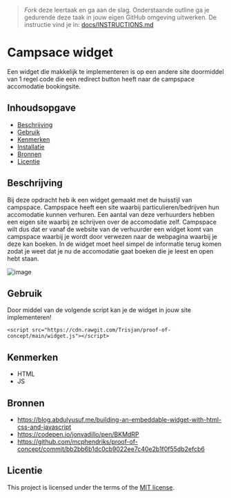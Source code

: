 > _Fork_ deze leertaak en ga aan de slag. Onderstaande outline ga je gedurende deze taak in jouw eigen GitHub omgeving uitwerken. De instructie vind je in: [docs/INSTRUCTIONS.md](docs/INSTRUCTIONS.md)

# Campsace widget
Een widget die makkelijk te implementeren is op een andere site doormiddel van 1 regel code die een redirect button heeft naar de campspace accomodatie bookingsite.

## Inhoudsopgave

  * [Beschrijving](#beschrijving)
  * [Gebruik](#gebruik)
  * [Kenmerken](#kenmerken)
  * [Installatie](#installatie)
  * [Bronnen](#bronnen)
  * [Licentie](#licentie)

## Beschrijving
Bij deze opdracht heb ik een widget gemaakt met de huisstijl van campspace. Campspace heeft een site waarbij particulieren/bedrijven hun accomodatie kunnen verhuren. Een aantal van deze verhuurders hebben een eigen site waarbij ze schrijven over de accomodatie zelf. Campspace wilt dus dat er vanaf de website van de verhuurder een widget komt van campspace waarbij je wordt door verwezen naar de webpagina waarbij je deze kan boeken. In de widget moet heel simpel de informatie terug komen zodat je weet dat je nu de accomodatie gaat boeken die je leest en open hebt staan.

![image](https://github.com/Trisjan/proof-of-concept/assets/74552944/f05b9296-069b-4575-b67f-4aafaf565eef)

## Gebruik
Door middel van de volgende script kan je de widget in jouw site implementeren!

`<script src="https://cdn.rawgit.com/Trisjan/proof-of-concept/main/widget.js"></script>`

## Kenmerken
* HTML
* JS

## Bronnen
* https://blog.abdulyusuf.me/building-an-embeddable-widget-with-html-css-and-javascript
* https://codepen.io/jonvadillo/pen/BKMdRP
* https://github.com/mcphendriks/proof-of-concept/commit/bb2bb6b1dc0cb9022ee7c40e2b1f0f55db2efcb6

## Licentie

This project is licensed under the terms of the [MIT license](./LICENSE).
